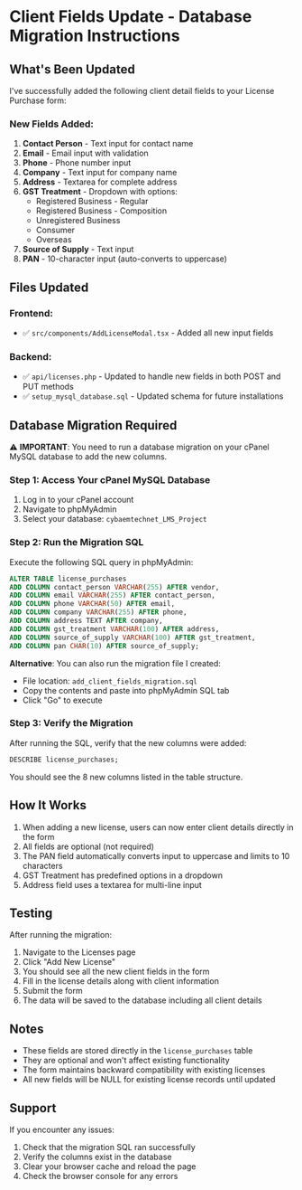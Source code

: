 # Client Fields Update - Database Migration Instructions

## What's Been Updated

I've successfully added the following client detail fields to your License Purchase form:

### New Fields Added:
1. **Contact Person** - Text input for contact name
2. **Email** - Email input with validation
3. **Phone** - Phone number input
4. **Company** - Text input for company name
5. **Address** - Textarea for complete address
6. **GST Treatment** - Dropdown with options:
   - Registered Business - Regular
   - Registered Business - Composition
   - Unregistered Business
   - Consumer
   - Overseas
7. **Source of Supply** - Text input
8. **PAN** - 10-character input (auto-converts to uppercase)

## Files Updated

### Frontend:
- ✅ `src/components/AddLicenseModal.tsx` - Added all new input fields

### Backend:
- ✅ `api/licenses.php` - Updated to handle new fields in both POST and PUT methods
- ✅ `setup_mysql_database.sql` - Updated schema for future installations

## Database Migration Required

⚠️ **IMPORTANT**: You need to run a database migration on your cPanel MySQL database to add the new columns.

### Step 1: Access Your cPanel MySQL Database
1. Log in to your cPanel account
2. Navigate to phpMyAdmin
3. Select your database: `cybaemtechnet_LMS_Project`

### Step 2: Run the Migration SQL

Execute the following SQL query in phpMyAdmin:

```sql
ALTER TABLE license_purchases
ADD COLUMN contact_person VARCHAR(255) AFTER vendor,
ADD COLUMN email VARCHAR(255) AFTER contact_person,
ADD COLUMN phone VARCHAR(50) AFTER email,
ADD COLUMN company VARCHAR(255) AFTER phone,
ADD COLUMN address TEXT AFTER company,
ADD COLUMN gst_treatment VARCHAR(100) AFTER address,
ADD COLUMN source_of_supply VARCHAR(100) AFTER gst_treatment,
ADD COLUMN pan CHAR(10) AFTER source_of_supply;
```

**Alternative**: You can also run the migration file I created:
- File location: `add_client_fields_migration.sql`
- Copy the contents and paste into phpMyAdmin SQL tab
- Click "Go" to execute

### Step 3: Verify the Migration
After running the SQL, verify that the new columns were added:

```sql
DESCRIBE license_purchases;
```

You should see the 8 new columns listed in the table structure.

## How It Works

1. When adding a new license, users can now enter client details directly in the form
2. All fields are optional (not required)
3. The PAN field automatically converts input to uppercase and limits to 10 characters
4. GST Treatment has predefined options in a dropdown
5. Address field uses a textarea for multi-line input

## Testing

After running the migration:
1. Navigate to the Licenses page
2. Click "Add New License"
3. You should see all the new client fields in the form
4. Fill in the license details along with client information
5. Submit the form
6. The data will be saved to the database including all client details

## Notes

- These fields are stored directly in the `license_purchases` table
- They are optional and won't affect existing functionality
- The form maintains backward compatibility with existing licenses
- All new fields will be NULL for existing license records until updated

## Support

If you encounter any issues:
1. Check that the migration SQL ran successfully
2. Verify the columns exist in the database
3. Clear your browser cache and reload the page
4. Check the browser console for any errors
